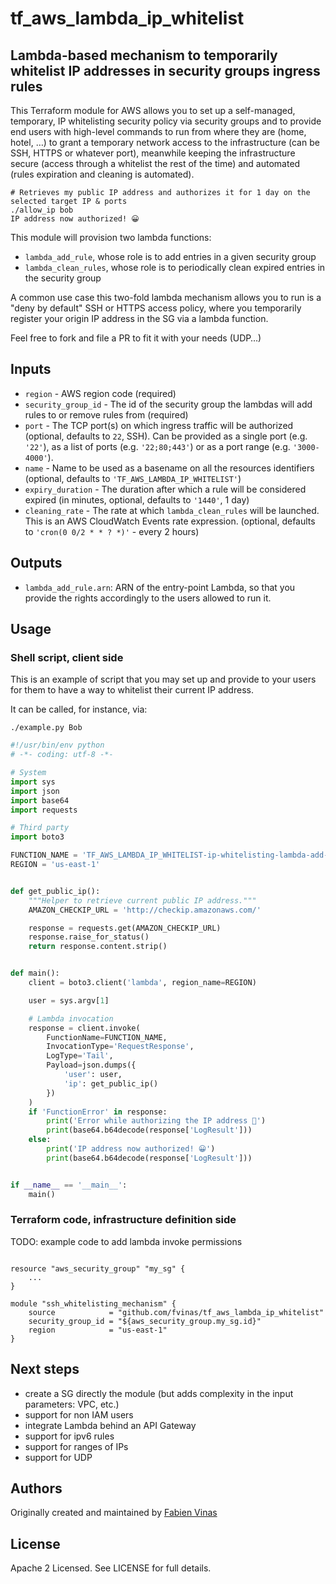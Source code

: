 # tf_aws_lambda_ip_whitelist 

## Lambda-based mechanism to temporarily whitelist IP addresses in security groups ingress rules

This Terraform module for AWS allows you to set up a self-managed, temporary, IP whitelisting security policy via security groups and to provide end users with high-level commands to run from where they are (home, hotel, …) to grant a temporary network access to the infrastructure (can be SSH, HTTPS or whatever port), meanwhile keeping the infrastructure secure (access through a whitelist the rest of the time) and automated (rules expiration and cleaning is automated).

```shell
# Retrieves my public IP address and authorizes it for 1 day on the selected target IP & ports
./allow_ip bob
IP address now authorized! 😀
```

This module will provision two lambda functions:
- `lambda_add_rule`, whose role is to add entries in a given security group
- `lambda_clean_rules`, whose role is to periodically clean expired entries in the security group

A common use case this two-fold lambda mechanism allows you to run is a "deny by default" SSH or HTTPS access policy, where you temporarily register your origin IP address in the SG via a lambda function.

Feel free to fork and file a PR to fit it with your needs (UDP…)

## Inputs

  * `region` - AWS region code (required)
  * `security_group_id` - The id of the security group the lambdas will add rules to or remove rules from (required)
  * `port` - The TCP port(s) on which ingress traffic will be authorized (optional, defaults to `22`, SSH). Can be provided as a single port (e.g. `'22'`), as a list of ports (e.g. `'22;80;443'`) or as a port range (e.g. `'3000-4000'`).
  * `name` - Name to be used as a basename on all the resources identifiers (optional, defaults to `'TF_AWS_LAMBDA_IP_WHITELIST'`)
  * `expiry_duration` - The duration after which a rule will be considered expired (in minutes, optional, defaults to `'1440'`, 1 day)
  * `cleaning_rate` - The rate at which `lambda_clean_rules` will be launched. This is an AWS CloudWatch Events rate expression. (optional, defaults to `'cron(0 0/2 * * ? *)'` - every 2 hours)

## Outputs

  * `lambda_add_rule.arn`: ARN of the entry-point Lambda, so that you provide the rights accordingly to the users allowed to run it.

## Usage

### Shell script, client side

This is an example of script that you may set up and provide to your users for them to have a way to whitelist their current IP address.

It can be called, for instance, via:

```shell
./example.py Bob
```

```python
#!/usr/bin/env python
# -*- coding: utf-8 -*-

# System
import sys
import json
import base64
import requests

# Third party
import boto3

FUNCTION_NAME = 'TF_AWS_LAMBDA_IP_WHITELIST-ip-whitelisting-lambda-add-rule'
REGION = 'us-east-1'


def get_public_ip():
    """Helper to retrieve current public IP address."""
    AMAZON_CHECKIP_URL = 'http://checkip.amazonaws.com/'

    response = requests.get(AMAZON_CHECKIP_URL)
    response.raise_for_status()
    return response.content.strip()


def main():
    client = boto3.client('lambda', region_name=REGION)

    user = sys.argv[1]

    # Lambda invocation
    response = client.invoke(
        FunctionName=FUNCTION_NAME,
        InvocationType='RequestResponse',
        LogType='Tail',
        Payload=json.dumps({
            'user': user,
            'ip': get_public_ip()
        })
    )
    if 'FunctionError' in response:
        print('Error while authorizing the IP address 🙁')
        print(base64.b64decode(response['LogResult']))
    else:
        print('IP address now authorized! 😀')
        print(base64.b64decode(response['LogResult']))


if __name__ == '__main__':
    main()

```

### Terraform code, infrastructure definition side

TODO: example code to add lambda invoke permissions

```hcl

resource "aws_security_group" "my_sg" {
    ...
}

module "ssh_whitelisting_mechanism" {
    source            = "github.com/fvinas/tf_aws_lambda_ip_whitelist"
    security_group_id = "${aws_security_group.my_sg.id}"
    region            = "us-east-1"
}
```

## Next steps

- create a SG directly the module (but adds complexity in the input parameters: VPC, etc.)
- support for non IAM users
- integrate Lambda behind an API Gateway
- support for ipv6 rules
- support for ranges of IPs
- support for UDP

## Authors

Originally created and maintained by [Fabien Vinas](https://github.com/fvinas)

## License

Apache 2 Licensed. See LICENSE for full details.
